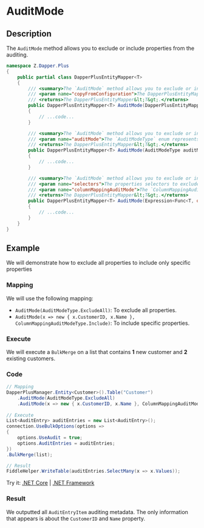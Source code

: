 # AuditMode

## Description

The `AuditMode` method allows you to exclude or include properties from the auditing.

```csharp
namespace Z.Dapper.Plus
{
    public partial class DapperPlusEntityMapper<T>
    {
        /// <summary>The `AuditMode` method allows you to exclude or include properties from the auditing.</summary>
        /// <param name="copyFromConfiguration">The DapperPlusEntityMapper&lt;T&gt; to copy from.</param>
        /// <returns>The DapperPlusEntityMapper&lt;T&gt;.</returns>
        public DapperPlusEntityMapper<T> AuditMode(DapperPlusEntityMapper<T> copyFromConfiguration)
        {
            // ...code...
        }

        /// <summary>The `AuditMode` method allows you to exclude or include properties from the auditing.</summary>
        /// <param name="auditMode">The `AuditModeType` enum represents if all properties should be included or excluded from the auditing.</param>
        /// <returns>The DapperPlusEntityMapper&lt;T&gt;.</returns>
        public DapperPlusEntityMapper<T> AuditMode(AuditModeType auditMode)
        {
            // ...code...
        }

        /// <summary>The `AuditMode` method allows you to exclude or include properties from the auditing.</summary>
        /// <param name="selectors">The properties selectors to exclude or include.</param>
        /// <param name="columnMappingAuditMode">The `ColumnMappingAuditModeType` enum represents if a specific property should be included or excluded from the auditing.</param>
        /// <returns>The DapperPlusEntityMapper&lt;T&gt;.</returns>
        public DapperPlusEntityMapper<T> AuditMode(Expression<Func<T, object>> selectors, ColumnMappingAuditModeType columnMappingAuditMode)
        {
            // ...code...
        } 
    }
}
```

## Example

We will demonstrate how to exclude all properties to include only specific properties

### Mapping

We will use the following mapping:

- `AuditMode(AuditModeType.ExcludeAll)`: To exclude all properties.
- `AuditMode(x => new { x.CustomerID, x.Name }, ColumnMappingAuditModeType.Include)`: To include specific properties.

### Execute

We will execute a `BulkMerge` on a list that contains **1** new customer and **2** existing customers.

### Code

```csharp
// Mapping
DapperPlusManager.Entity<Customer>().Table("Customer")
	.AuditMode(AuditModeType.ExcludeAll)
	.AuditMode(x => new { x.CustomerID, x.Name }, ColumnMappingAuditModeType.Include);
	
// Execute
List<AuditEntry> auditEntries = new List<AuditEntry>(); 
connection.UseBulkOptions(options => 
{ 
    options.UseAudit = true;
    options.AuditEntries = auditEntries; 
})
.BulkMerge(list); 

// Result
FiddleHelper.WriteTable(auditEntries.SelectMany(x => x.Values));
```

Try it: [.NET Core](https://dotnetfiddle.net/ezJ9Iu) | [.NET Framework](https://dotnetfiddle.net/BtWOMy)

### Result

We outputted all `AuditEntryItem` auditing metadata. The only information that appears is about the `CustomerID` and `Name` property.